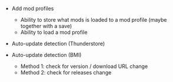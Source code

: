 - Add mod profiles

    - Ability to store what mods is loaded to a mod profile (maybe together with a save)
    - Ability to load a mod profile

- Auto-update detection (Thunderstore)

- Auto-update detection (BMI)

    - Method 1: check for version / download URL change
    - Method 2: check for releases change